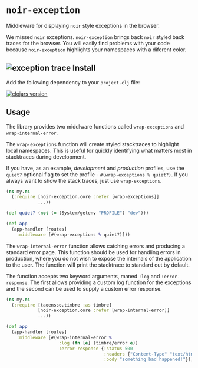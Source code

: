 `noir-exception`
==============
Middleware for displaying `noir` style exceptions in the browser.

We missed `noir` exceptions. `noir-exception` brings back `noir` styled back traces
for the browser. You will easily find problems with your code because
`noir-exception` highlights your namespaces with a diferent color.

![exception trace](https://raw.githubusercontent.com/yogthos/noir-exception/master/exception.png)
Install
-------
Add the following dependency to your `project.clj` file:

[![clojars version](https://clojars.org/noir-exception/latest-version.svg?raw=true)](https://clojars.org/noir-exception)

Usage
-------
The library provides two middlware functions called `wrap-exceptions` and `wrap-internal-error`.

The `wrap-exceptions` function will create styled stacktraces to highlight local namespaces.
This is useful for quickly identifying what matters most in stacktraces during development.

If you have, as an example, <em>development</em> and <em>production</em> profiles,
use the `quiet?` optional flag to set the profile - `#(wrap-exceptions % quiet?)`.
If you always want to show the stack traces, just use `wrap-exceptions`.
```clj
(ns my.ns
  (:require [noir-exception.core :refer [wrap-exceptions]]
            ...))

(def quiet? (not (= (System/getenv "PROFILE") "dev")))

(def app
  (app-handler [routes]
    :middleware [#(wrap-exceptions % quiet?)]))
```

The `wrap-internal-error` function allows catching errors and producing a standard error page.
This function should be used for handling errors in production, where you do not wish to expose
the internals of the application to the user. The function will print the stacktrace to standard
out by default.

The function accepts two keyword arguments, maned `:log`  and `:error-response`. The first
allows providing a custom log function for the exceptions and the second can be used to supply
a custom error response.

```clj
(ns my.ns
  (:require [taoensso.timbre :as timbre]
            [noir-exception.core :refer [wrap-internal-error]]
            ...))

(def app
  (app-handler [routes]
    :middleware [#(wrap-internal-error %
                    :log (fn [e] (timbre/error e))
                    :error-response {:status 500
                                     :headers {"Content-Type" "text/html"}
                                     :body "something bad happened!"})]))
```


